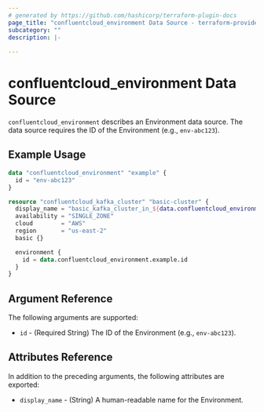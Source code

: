 ```yaml
---
# generated by https://github.com/hashicorp/terraform-plugin-docs
page_title: "confluentcloud_environment Data Source - terraform-provider-confluentcloud"
subcategory: ""
description: |-
  
---
```


# confluentcloud_environment Data Source

`confluentcloud_environment` describes an Environment data source. The data source requires the ID of the Environment (e.g., `env-abc123`).

## Example Usage

```terraform
data "confluentcloud_environment" "example" {
  id = "env-abc123"
}

resource "confluentcloud_kafka_cluster" "basic-cluster" {
  display_name = "basic_kafka_cluster_in_${data.confluentcloud_environment.example.display_name}"
  availability = "SINGLE_ZONE"
  cloud        = "AWS"
  region       = "us-east-2"
  basic {}

  environment {
    id = data.confluentcloud_environment.example.id
  }
}
```

<!-- schema generated by tfplugindocs -->
## Argument Reference

The following arguments are supported:

- `id` - (Required String) The ID of the Environment (e.g., `env-abc123`).

## Attributes Reference

In addition to the preceding arguments, the following attributes are exported:

- `display_name` - (String) A human-readable name for the Environment.
